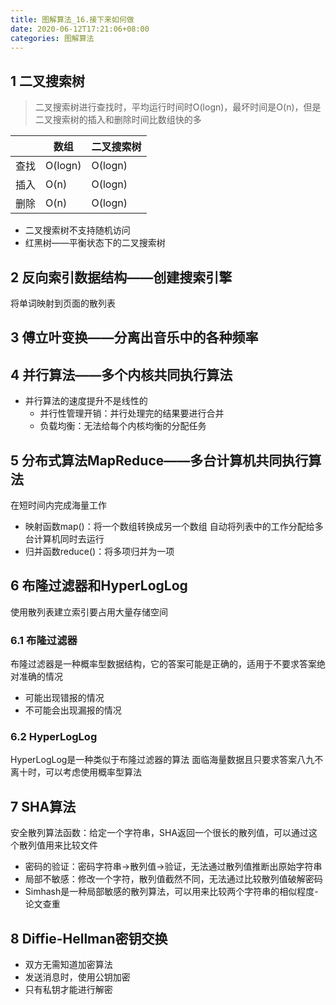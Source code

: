 ```yaml
---
title: 图解算法_16.接下来如何做
date: 2020-06-12T17:21:06+08:00
categories: 图解算法
---
```

## 1 二叉搜索树
> 二叉搜索树进行查找时，平均运行时间时O(logn)，最坏时间是O(n)，但是二叉搜索树的插入和删除时间比数组快的多

|    | 数组      | 二叉搜索树   |
|----|---------|---------|
| 查找 | O(logn) | O(logn) |
| 插入 | O(n)    | O(logn) |
| 删除 | O(n)    | O(logn) |

* 二叉搜索树不支持随机访问
* 红黑树——平衡状态下的二叉搜索树

## 2 反向索引数据结构——创建搜索引擎
将单词映射到页面的散列表

## 3 傅立叶变换——分离出音乐中的各种频率

## 4 并行算法——多个内核共同执行算法
* 并行算法的速度提升不是线性的       
    * 并行性管理开销：并行处理完的结果要进行合并
    * 负载均衡：无法给每个内核均衡的分配任务

## 5 分布式算法MapReduce——多台计算机共同执行算法
在短时间内完成海量工作
* 映射函数map()：将一个数组转换成另一个数组
自动将列表中的工作分配给多台计算机同时去运行
* 归并函数reduce()：将多项归并为一项

## 6 布隆过滤器和HyperLogLog
使用散列表建立索引要占用大量存储空间
### 6.1 布隆过滤器
布隆过滤器是一种概率型数据结构，它的答案可能是正确的，适用于不要求答案绝对准确的情况
* 可能出现错报的情况
* 不可能会出现漏报的情况

### 6.2 HyperLogLog
HyperLogLog是一种类似于布隆过滤器的算法
面临海量数据且只要求答案八九不离十时，可以考虑使用概率型算法

## 7 SHA算法
安全散列算法函数：给定一个字符串，SHA返回一个很长的散列值，可以通过这个散列值用来比较文件
* 密码的验证：密码字符串->散列值->验证，无法通过散列值推断出原始字符串
* 局部不敏感：修改一个字符，散列值截然不同，无法通过比较散列值破解密码
* Simhash是一种局部敏感的散列算法，可以用来比较两个字符串的相似程度-论文查重

## 8 Diffie-Hellman密钥交换
* 双方无需知道加密算法
* 发送消息时，使用公钥加密
* 只有私钥才能进行解密